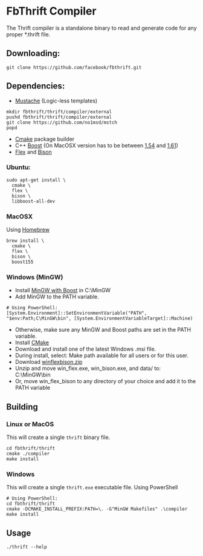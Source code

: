 # FbThrift Compiler

The Thrift compiler is a standalone binary to read and generate code for any proper *.thrift file.

## Downloading:
```
git clone https://github.com/facebook/fbthrift.git
```

## Dependencies:
- [Mustache](https://mustache.github.io/) (Logic-less templates)
```
mkdir fbthrift/thrift/compiler/external
pushd fbthrift/thrift/compiler/external
git clone https://github.com/no1msd/mstch
popd
```

- [Cmake](https://cmake.org/) package builder
- C++ [Boost](http://www.boost.org/) (On MacOSX version has to be between [1.54](http://www.boost.org/doc/libs/1_54_0/doc/html/quickbook/install.html) and [1.61](http://www.boost.org/doc/libs/1_61_0/doc/html/quickbook/install.html))
- [Flex](https://github.com/westes/flex) and [Bison](https://www.gnu.org/software/bison/)

### Ubuntu:
```
sudo apt-get install \
  cmake \
  flex \
  bison \
  libboost-all-dev
```

### MacOSX
Using [Homebrew](http://brew.sh/)
```
brew install \
  cmake \
  flex \
  bison \
  boost155
```

### Windows (MinGW)
- Install [MinGW with Boost](http://www.nuwen.net/mingw.html) in C:\MinGW
 - Add MinGW to the PATH variable.
 ```
 # Using PowerShell:
 [System.Environment]::SetEnvironmentVariable("PATH", "$env:Path;C\MinGW\bin", [System.EnvironmentVariableTarget]::Machine)
 ```
 - Otherwise, make sure any MinGW and Boost paths are set in the PATH variable.
- Install [CMake](http://www.cmake.org)
 - Download and install one of the latest Windows .msi file.
 - During install, select: Make path available for all users or for this user.
- Download [winflexbison.zip](https://sourceforge.net/projects/winflexbison/)
 - Unzip and move win_flex.exe, win_bison.exe, and data/ to: C:\MinGW\bin
 - Or, move win_flex_bison to any directory of your choice and add it to the PATH variable

## Building

### Linux or MacOS
This will create a single `thrift` binary file.
```
cd fbthrift/thrift
cmake ./compiler
make install
```

### Windows
This will create a single `thrift.exe` executable file.
Using PowerShell
```
# Using PowerShell:
cd fbthrift/thrift
cmake -DCMAKE_INSTALL_PREFIX:PATH=\. -G"MinGW Makefiles" .\compiler
make install
```

## Usage
```
./thrift --help
```
